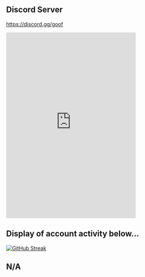 ## Discord Server

https://discord.gg/goof
<iframe src="https://discord.com/widget?id=1152903685383405680&theme=dark" width="350" height="500" allowtransparency="true" frameborder="0" sandbox="allow-popups allow-popups-to-escape-sandbox allow-same-origin allow-scripts"></iframe>

## Display of account activity below...

[![GitHub Streak](http://github-readme-streak-stats.herokuapp.com?user=Lightzzzv&theme=dark&hide_border=true)](https://git.io/streak-stats)

## N/A
